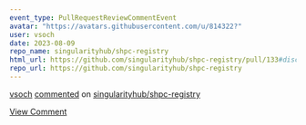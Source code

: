 ```yaml
---
event_type: PullRequestReviewCommentEvent
avatar: "https://avatars.githubusercontent.com/u/814322?"
user: vsoch
date: 2023-08-09
repo_name: singularityhub/shpc-registry
html_url: https://github.com/singularityhub/shpc-registry/pull/133#discussion_r1287861720
repo_url: https://github.com/singularityhub/shpc-registry
---
```


<a href='https://github.com/vsoch' target='_blank'>vsoch</a> <a href='https://github.com/singularityhub/shpc-registry/pull/133#discussion_r1287861720' target='_blank'>commented</a> on <a href='https://github.com/singularityhub/shpc-registry' target='_blank'>singularityhub/shpc-registry</a>

<a href='https://github.com/singularityhub/shpc-registry/pull/133#discussion_r1287861720' target='_blank'>View Comment</a>